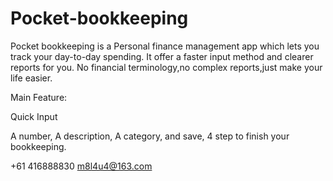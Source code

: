 # Pocket-bookkeeping
Pocket bookkeeping is a Personal finance management app which lets you track your day-to-day spending.
It offer a faster input method and clearer reports for you.
No financial terminology,no complex reports,just make your life easier.

Main Feature:

Quick Input

A number, A description, A category, and save, 4 step to finish your bookkeeping.


+61 416888830 m8l4u4@163.com
